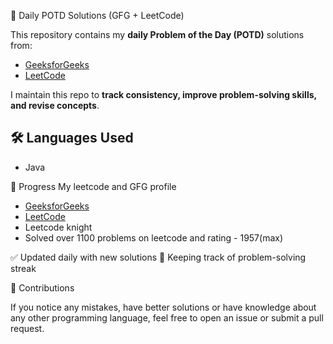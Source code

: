 🚀 Daily POTD Solutions (GFG + LeetCode)

This repository contains my **daily Problem of the Day (POTD)** solutions from:
- [GeeksforGeeks](https://practice.geeksforgeeks.org/problem-of-the-day)
- [LeetCode](https://leetcode.com/problemset/)

I maintain this repo to **track consistency, improve problem-solving skills, and revise concepts**.

## 🛠 Languages Used
- Java  

📅 Progress
My leetcode and GFG profile
- [GeeksforGeeks](https://www.geeksforgeeks.org/user/taruncho6xdv/)
- [LeetCode](https://leetcode.com/u/Tarunchourey007/)
- Leetcode knight
- Solved over 1100 problems on leetcode and rating - 1957(max)


✅ Updated daily with new solutions
🔄 Keeping track of problem-solving streak

🤝 Contributions

If you notice any mistakes, have better solutions or have
knowledge about any other programming language, feel free to open an issue or submit a pull request.